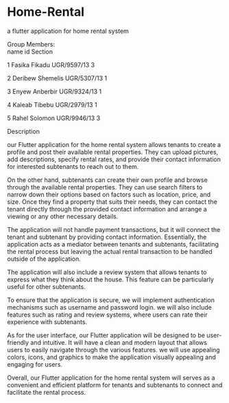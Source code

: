 # Home-Rental
a flutter application for home rental system

Group Members:<br>
    name                          id              Section <br>
    
   1 Fasika Fikadu             UGR/9597/13         3 
   
   2 Deribew Shemelis          UGR/5307/13         1  
   
   3 Enyew Anberbir            UGR/9324/13	       1
   
   4 Kaleab Tibebu             UGR/2979/13         1   
   
   5 Rahel Solomon             UGR/9946/13         3
   </pre>
   
   
   Description
   
   our Flutter application for the home rental system allows tenants to create a profile and post their available rental properties. They can upload pictures, add descriptions, specify rental rates, and provide their contact information for interested subtenants to reach out to them.
   
On the other hand, subtenants can create their own profile and browse through the available rental properties. They can use search filters to narrow down their options based on factors such as location, price, and size. Once they find a property that suits their needs, they can contact the tenant directly through the provided contact information and arrange a viewing or any other necessary details.

The application will not handle payment transactions, but it will connect the tenant and subtenant by providing contact information. Essentially, the application acts as a mediator between tenants and subtenants, facilitating the rental process but leaving the actual rental transaction to be handled outside of the application.

The application will also include a review system that allows tenants to express what they think about the house. This feature can be particularly useful for other subtenants.

To ensure that the application is secure, we will implement authentication mechanisms such as username and password login. we will also include features such as rating and review systems, where users can rate their experience with subtenants.

As for the user interface, our Flutter application will be designed to be user-friendly and intuitive. It will have a clean and modern layout that allows users to easily navigate through the various features. we will use appealing colors, icons, and graphics to make the application visually appealing and engaging for users.

Overall, our Flutter application for the home rental system will serves as a convenient and efficient platform for tenants and subtenants to connect and facilitate the rental process.
